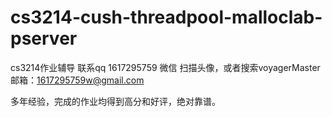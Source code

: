 # cs3214-cush-threadpool-malloclab-pserver
cs3214作业辅导
联系qq 1617295759
微信 扫描头像，或者搜索voyagerMaster
邮箱：1617295759w@gmail.com

多年经验，完成的作业均得到高分和好评，绝对靠谱。
